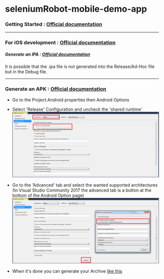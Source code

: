# seleniumRobot-mobile-demo-app

### Getting Started : [Official documentation](https://developer.xamarin.com/guides/cross-platform/getting_started/)
---
### For iOS development : [Official documentation](https://developer.xamarin.com/guides/ios/getting_started/installation/device_provisioning/)
##### Generate an IPA : [Official documentation](https://developer.xamarin.com/guides/ios/deployment,_testing,_and_metrics/app_distribution/ipa_support/#Creating_an_IPA)
It is possible that the .ipa file is not generated into the Release/Ad-Hoc file but in the Debug file.

---
### Generate an APK : [Official documentation](https://developer.xamarin.com/guides/android/deployment,_testing,_and_metrics/publishing_an_application/part_1_-_preparing_an_application_for_release/)
  - Go to the Project.Android properties then Android Options
  - Select 'Release' Configuration and uncheck the 'shared runtime'
  ![Alt text](/TestRoom/images//androidOption01.PNG?raw=true)
  - Go to the 'Advanced' tab and select the wanted supported architectures (In Visual Studio Community 2017 the advanced tab is a button at the bottom of the Android Option page)
  ![Alt text](/TestRoom/images//androidOption02.PNG?raw=true)
  
  - When it's done you can generate your Archive [like this](https://developer.xamarin.com/guides/android/deployment,_testing,_and_metrics/publishing_an_application/part_1_-_preparing_an_application_for_release/#Compile)
